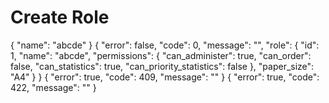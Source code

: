 # Create Role

<api-endpoint openapi-path="./../openapi.yaml" endpoint="/roles/" method="post">
    <request>
        <sample lang="JSON" title="Payload">
            {
              "name": "abcde"
            }
        </sample>
    </request>
    <response type="200">
        <sample lang="JSON">
            {
                "error": false,
                "code": 0,
                "message": "",
                "role": {
                    "id": 1,
                    "name": "abcde",
                    "permissions": {
                        "can_administer": true,
                        "can_order": false,
                        "can_statistics": true,
                        "can_priority_statistics": false
                    },
                    "paper_size": "A4"
                }
            }
        </sample>
    </response>
    <response type="409">
        <sample lang="JSON">
            {
                "error": true,
                "code": 409,
                "message": ""
            }
        </sample>
    </response>
    <response type="422">
        <sample lang="JSON">
            {
                "error": true,
                "code": 422,
                "message": ""
            }
        </sample>
    </response>
</api-endpoint>